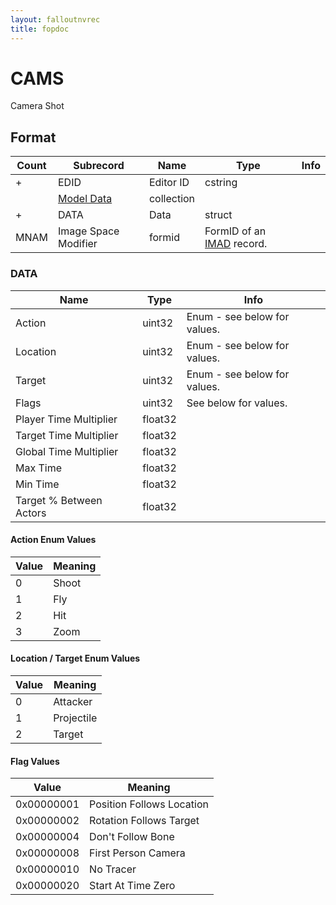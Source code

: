 ```yaml
---
layout: falloutnvrec
title: fopdoc
---
```

CAMS
====

Camera Shot

## Format

Count | Subrecord | Name | Type | Info
------|-------|------|------|-----
+ | EDID | Editor ID | cstring |
 | | [Model Data](Subrecords/Model.md) | collection |
+ | DATA | Data | struct |
 | MNAM | Image Space Modifier | formid | FormID of an [IMAD](IMAD.md) record.

### DATA

Name | Type | Info
-----|------|-----
Action | uint32 | Enum - see below for values.
Location | uint32 | Enum - see below for values.
Target | uint32 | Enum - see below for values.
Flags | uint32 | See below for values.
Player Time Multiplier | float32 |
Target Time Multiplier | float32 |
Global Time Multiplier | float32 |
Max Time | float32 |
Min Time | float32 |
Target % Between Actors | float32 |

#### Action Enum Values

Value | Meaning
------|--------
0 | Shoot
1 | Fly
2 | Hit
3 | Zoom

#### Location / Target Enum Values

Value | Meaning
------|--------
0 | Attacker
1 | Projectile
2 | Target

#### Flag Values

Value | Meaning
------|--------
0x00000001 | Position Follows Location
0x00000002 | Rotation Follows Target
0x00000004 | Don't Follow Bone
0x00000008 | First Person Camera
0x00000010 | No Tracer
0x00000020 | Start At Time Zero

